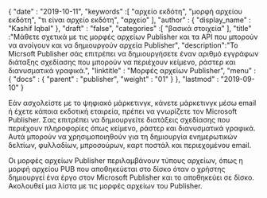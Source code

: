 {
  "date" : "2019-10-11",
  "keywords" :[ "αρχείο εκδότη", "μορφή αρχείου εκδότη", "τι είναι αρχείο εκδότη", "αρχείο" ],
  "author" : {
    "display_name" : "Kashif Iqbal"
},
  "draft" : "false",
  "categories" :[ "βασικά στοιχεία" ],
  "title" :"Μάθετε σχετικά με τις μορφές αρχείων Publisher και τα API που μπορούν να ανοίγουν και να δημιουργούν αρχεία Publisher",
  "description":"Το Micrsoft Publisher σάς επιτρέπει να δημιουργήσετε έναν αριθμό εγγράφων διάταξης σχεδίασης που μπορούν να περιέχουν κείμενο, ράστερ και διανυσματικά γραφικά.",
  "linktitle" : "Μορφές αρχείων Publisher",
  "menu" : {
    "docs" : {
      "parent" : "publisher",
      "weight" : "01"
}
},
  "lastmod" : "2019-09-10"
}

Εάν ασχολείστε με το ψηφιακό μάρκετινγκ, κάνετε μάρκετινγκ μέσω email ή έχετε κάποια εκδοτική εταιρεία, πρέπει να γνωρίζετε τον Microsoft Publisher. Σας επιτρέπει να δημιουργείτε διατάξεις σχεδίασης που περιέχουν πληροφορίες όπως κείμενο, ράστερ και διανυσματικά γραφικά. Αυτά μπορούν να χρησιμοποιηθούν για τη δημιουργία ενημερωτικών δελτίων, φυλλαδίων, μπροσούρων, καρτ ποστάλ και περιεχομένου email.

Οι μορφές αρχείων Publisher περιλαμβάνουν τύπους αρχείων, όπως η μορφή αρχείου PUB που αποθηκεύεται στο δίσκο όταν ο χρήστης δημιουργεί ένα έργο στον Microsoft Publisher και το αποθηκεύει σε δίσκο. Ακολουθεί μια λίστα με τις μορφές αρχείων του Publisher.

